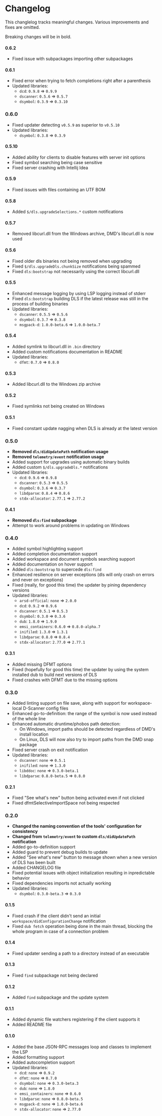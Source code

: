 # Changelog

This changlelog tracks meaningful changes. Various improvements and fixes are omitted.

Breaking changes will be in bold.

#### 0.6.2
- Fixed issue with subpackages importing other subpackages

#### 0.6.1
- Fixed error when trying to fetch completions right after a parenthesis
- Updated libraries:
    - `dcd`: `0.9.8` => `0.9.9`
    - `dscanner`: `0.5.6` => `0.5.7`
    - `dsymbol`: `0.3.9` => `0.3.10`

### 0.6.0
- Fixed updater detecting `v0.5.9` as superior to `v0.5.10`
- Updated libraries:
    - `dsymbol`: `0.3.8` => `0.3.9`

#### 0.5.10
- Added ability for clients to disable features with server init options
- Fixed symbol searching being case sensitive
- Fixed server crashing with Intellij Idea

#### 0.5.9
- Fixed issues with files containing an UTF BOM

#### 0.5.8
- Added `$/dls.upgradeSelections.*` custom notifications

#### 0.5.7
- Removed libcurl.dll from the Windows archive, DMD's libcurl.dll is now used

#### 0.5.6
- Fixed older dls binaries not being removed when upgrading
- Fixed `$/dls.upgradeDls.chunkSize` notifications being spammed
- Fixed `dls:bootstrap` not necessarily using the correct libcurl.dll

#### 0.5.5
- Enhanced message logging by using LSP logging instead of stderr
- Fixed `dls:bootstrap` building DLS if the latest release was still in the process of building binaries
- Updated libraries:
    - `dscanner`: `0.5.5` => `0.5.6`
    - `dsymbol`: `0.3.7` => `0.3.8`
    - `msgpack-d`: `1.0.0-beta.6` => `1.0.0-beta.7`

#### 0.5.4
- Added symlink to libcurl.dll in `.bin` directory
- Added custom notifications documentation in README
- Updated libraries:
    - `dfmt`: `0.7.0` => `0.8.0`

#### 0.5.3
- Added libcurl.dll to the Windows zip archive

#### 0.5.2
- Fixed symlinks not being created on Windows 

#### 0.5.1
- Fixed constant update nagging when DLS is already at the latest version

### 0.5.0
- __Removed `dls/didUpdatePath` notification usage__
- __Removed `telemetry/event` notification usage__
- Added support for upgrades using automatic binary builds
- Added custom `$/dls.upgradeDls.*` notifications
- Updated libraries:
    - `dcd`: `0.9.6` => `0.9.8`
    - `dscanner`: `0.5.3` => `0.5.5`
    - `dsymbol`: `0.3.6` => `0.3.7`
    - `libdparse`: `0.8.4` => `0.8.6`
    - `stdx-allocator`: `2.77.1` => `2.77.2`

#### 0.4.1
- __Removed `dls:find` subpackage__
- Attempt to work around problems in updating on Windows

### 0.4.0
- Added symbol highlighting support
- Added completion documentation support
- Added workspace and document symbols searching support
- Added documentation on hover support
- Added `dls:bootstrap` to supercede `dls:find`
- Enhanced resilience on server exceptions (dls will only crash on errors and never on exceptions)
- Fixed (really, for good this time) the updater by pining dependency versions
- Updated libraries:
    - `arsd-official`: `none` => `2.0.0`
    - `dcd`: `0.9.2` => `0.9.6`
    - `dscanner`: `0.5.1` => `0.5.3`
    - `dsymbol`: `0.3.0` => `0.3.6`
    - `dub`: `1.8.0` => `1.9.0`
    - `emsi_containers`: `0.6.0` => `0.8.0-alpha.7`
    - `inifiled`: `1.3.0` => `1.3.1`
    - `libdparse`: `0.8.0` => `0.8.4`
    - `stdx-allocator`: `2.77.0` => `2.77.1`

#### 0.3.1
- Added missing DFMT options
- Fixed (hopefully for good this time) the updater by using the system installed dub to build next versions of DLS
- Fixed crashes with DFMT due to the missing options

### 0.3.0
- Added linting support on file save, along with support for workspace-local D-Scanner config files
- Enhanced go-to-definition: the range of the symbol is now used instead of the whole line
- Enhanced automatic druntime/phobos path detection:
    - On Windows, import paths should be detected regardless of DMD's install location
    - On Linux, DLS will now also try to import paths from the DMD snap package
- Fixed server crash on exit notification
- Updated libraries:
    - `dscanner`: `none` => `0.5.1`
    - `inifiled`: `none` => `1.3.0`
    - `libddoc`: `none` => `0.3.0-beta.1`
    - `libdparse`: `0.8.0-beta.5` => `0.8.0`

#### 0.2.1
- Fixed "See what's new" button being activated even if not clicked
- Fixed dfmtSelectiveImportSpace not being respected

### 0.2.0
- __Changed the naming convention of the tools' configuration for consistency__
- __Changed from `telemetry/event` to custom `dls/didUpdatePath` notification__
- Added go-to-definition support
- Added guard to prevent debug builds to update
- Added "See what's new" button to message shown when a new version of DLS has been built
- Added CHANGELOG file
- Fixed potential issues with object initialization resulting in inpredictable behavior
- Fixed dependencies imports not actually working
- Updated libraries:
    - `dsymbol`: `0.3.0-beta.3` => `0.3.0`

#### 0.1.5
- Fixed crash if the client didn't send an initial `workspace/didConfigurationChange` notification
- Fixed `dub fetch` operation being done in the main thread, blocking the whole program in case of a connection problem

#### 0.1.4
- Fixed updater sending a path to a directory instead of an executable

#### 0.1.3
- Fixed `find` subpackage not being declared

#### 0.1.2
- Added `find` subpackage and the update system

#### 0.1.1
- Added dynamic file watchers registering if the client supports it
- Added README file

#### 0.1.0
- Added the base JSON-RPC messages loop and classes to implement the LSP
- Added formatting support
- Added autocompletion support
- Updated libraries:
    - `dcd`: `none` => `0.9.2`
    - `dfmt`: `none` => `0.7.0`
    - `dsymbol`: `none` => `0.3.0-beta.3`
    - `dub`: `none` => `1.8.0`
    - `emsi_containers`: `none` => `0.6.0`
    - `libdparse`: `none` => `0.8.0-beta.5`
    - `msgpack-d`: `none` => `1.0.0-beta.6`
    - `stdx-allocator`: `none` => `2.77.0`
